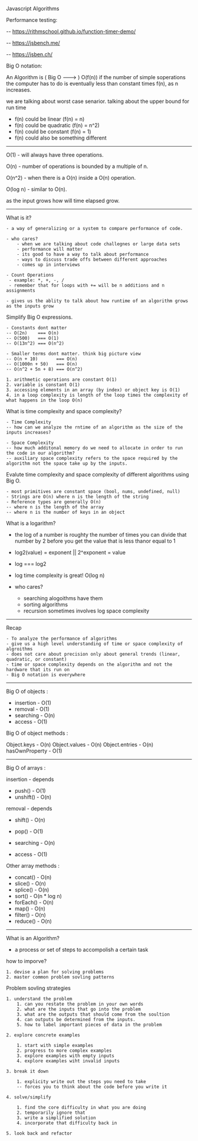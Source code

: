 Javascript Algorithms

Performance testing:

-- https://rithmschool.github.io/function-timer-demo/

-- https://jsbench.me/

-- https://jsben.ch/

Big O notation:

An Algorithm is ( Big O ---> ) O(f(n)) if the number of simple soperations the computer has to do is eventually less than constant times f(n), as n increases.

we are talking about worst case senarior. talking about the upper bound for run time

- f(n) could be linear (f(n) = n)
- f(n) could be quadratic (f(n) = n^2)
- f(n) could be constant (f(n) = 1)
- f(n) could also be something different

*********************************************************************************************

O(1)     - will always have three operations.

O(n)     - number of operations is bounded by a multiple of n.

O(n^2)   - when there is a O(n) inside a O(n) operation.

O(log n) - similar to O(n).

as the input grows how will time elapsed grow.

*********************************************************************************************
What is it?

    - a way of generalizing or a system to compare performance of code.

    - who cares?
        - when we are talking about code challegnes or large data sets
        - performance will matter
        - its good to have a way to talk about performance
        - ways to discuss trade offs between different approaches
        - comes up in interviews

    - Count Operations
     - example: *, +, -, /
     - remember that for loops with += will be n additions and n assignments

    - gives us the ablity to talk about how runtime of an algorithm grows as the inputs grow

Simplify Big O expressions.

    - Constants dont matter
    -- O(2n)    === O(n)
    -- O(500)   === O(1)
    -- O(13n^2) === O(n^2)

    - Smaller terms dont matter. think big picture view
    -- O(n + 10)       === O(n)
    -- O(1000n + 50)   === O(n)
    -- O(n^2 + 5n + 8) === O(n^2)

    1. arithmetic operations are constant O(1)
    2. variable is constant O(1)
    3. accessing elements in an array (by index) or object key is O(1)
    4. in a loop complexity is length of the loop times the complexity of what happens in the loop O(n)
    

What is time complexity and space complexity?

    - Time Complexity
    -- how can we analyze the rntime of an algorithm as the size of the inputs increases?

    - Space Complexity
    -- how much additonal memory do we need to allocate in order to run the code in our algorithm?
    -- auxiliary space complexity refers to the space required by the algorithm not the space take up by the inputs.

Evalute time complexity and space complexity of different algorithms using Big O.

    - most primitives are constant space (bool, nums, undefined, null)
    - Strings are O(n) where n is the length of the string
    - Reference types are generally O(n)
    -- where n is the length of the array
    -- where n is the number of keys in an object

What is a logarithm?

- the log of a number is roughty the number of times you can divide that number by 2 before you get the value that is less thanor equal to 1
- log2(value) = exponent || 2^exponent = value
- log === log2
- log time complexity is great! O(log n)

- who cares?

    - searching alogoithms have them
    - sorting algorithms
    - recursion sometimes involves log space complexity

*********************************************************************************************

Recap

    - To analyze the performance of algorithms
    - give us a high level understanding of time or space complexity of algroithms
    - does not care about precision only about general trends (linear, quadratic, or constant)
    - time or space complexity depends on the algorithm and not the hardware that its run on
    - Big O notation is everywhere

*********************************************************************************************

Big O of objects :

- insertion - O(1)
- removal   - O(1)
- searching - O(n)
- access    - O(1)

Big O of object methods :

Object.keys    - O(n)
Object.values  - O(n)
Object.entries - O(n)
hasOwnProperty - O(1)

*********************************************************************************************

Big O of arrays :

insertion  - depends

- push()     - O(1)
- unshift()  - O(n)

removal    - depends

- shift()    - O(n)
- pop()      - O(1)

- searching  - O(n)
- access     - O(1)

Other array methods :

- concat()  - O(n)
- slice()   - O(n)
- splice()  - O(n)
- sort()    - O(n * log n)
- forEach() - O(n)
- map()     - O(n)
- filter()  - O(n)
- reduce()  - O(n)

*********************************************************************************************

What is an Algorithm? 

- a process or set of steps to accompolish a certain task

how to imporve?

    1. devise a plan for solving problems
    2. master common problem sovling patterns

Problem sovling strategies

    1. understand the problem
        1. can you restate the problem in your own words
        2. what are the inputs that go into the problem
        3. what are the outputs that should come from the soultion 
        4. can outputs be determined from the inputs.
        5. how to label important pieces of data in the problem

    2. explore concrete examples

        1. start with simple examples
        2. progress to more complex examples
        3. explore examples with empty inputs
        4. explore examples wiht invalid inputs

    3. break it down

        1. explicity write out the steps you need to take
        -- forces you to think about the code before you write it

    4. solve/simplify

        1. find the core difficulty in what you are doing
        2. temporarily ignore that
        3. write a simplified solution 
        4. incorporate that difficulty back in

    5. look back and refactor
